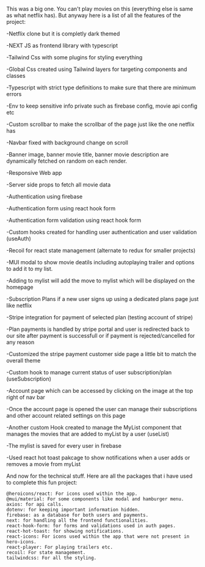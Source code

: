This was a big one. You can't play movies on this (everything else is same as what netflix has). But anyway here is a list of all the features of the project:

-Netflix clone but it is completly dark themed

-NEXT JS as frontend library with typescript

-Tailwind Css with some plugins for styling everything

-Global Css created using Tailwind layers for targeting components and classes

-Typescript with strict type definitions to make sure that there are minimum errors

-Env to keep sensitive info private such as firebase config, movie api config etc

-Custom scrollbar to make the scrollbar of the page just like the one netflix has

-Navbar fixed with background change on scroll

-Banner image, banner movie title, banner movie description are dynamically fetched on random on each render.

-Responsive Web app

-Server side props to fetch all movie data

-Authentication using firebase 

-Authentication form using react hook form

-Authentication form validation using react hook form

-Custom hooks created for handling user authentication and user validation (useAuth)

-Recoil for react state management (alternate to redux for smaller projects)

-MUI modal to show movie deatils including autoplaying trailer and options to add it to my list.

-Adding to mylist will add the move to mylist which will be displayed on the homepage

-Subscription Plans if a new user signs up using a dedicated plans page just like netflix

-Stripe integration for payment of selected plan (testing account of stripe)

-Plan payments is handled by stripe portal and user is redirected back to our site after payment is successfull or if payment is rejected/cancelled for any reason

-Customized the stripe payment customer side page a little bit to match the overall theme

-Custom hook to manage current status of user subscription/plan (useSubscription)

-Account page which can be accessed by clicking on the image at the top right of nav bar

-Once the account page is opened the user can manage their subscriptions and other account related settings on this page

-Another custom Hook created to manage the MyList component that manages the movies that are added to myList by a user (useList)

-The mylist is saved for every user in firebase

-Used react hot toast pakcage to show notifications when a user adds or removes a movie from myList

And now for the technical stuff. Here are all the packages that i have used to complete this fun project:

    @heroicons/react: For icons used within the app.
    @mui/material: For some components like modal and hamburger menu.
    axios: for api calls.
    dotenv: for keeping important information hidden.
    firebase: as a database for both users and payments.
    next: for handling all the frontend functionalities.
    react-hook-form: for forms and validations used in auth pages.
    react-hot-toast: for showing notifications.
    react-icons: For icons used within the app that were not present in hero-icons.
    react-player: For playing trailers etc.
    recoil: For state management.
    tailwindcss: For all the styling.

